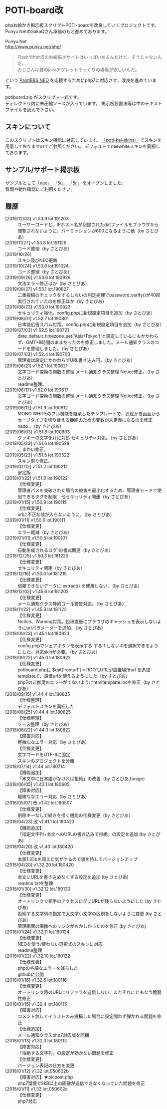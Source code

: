 <h1>POTI-board改</h1>
<p>
	phpお絵かき掲示板スクリプトPOTI-boardを改良していくプロジェクトです。<br>
	Punyu NetのSakaQさん承諾のもと進めております。
</p>
<p>
	Punyu Net <br>
	<a href="http://www.punyu.net/php/">http://www.punyu.net/php/</a>
</p>
<blockquote>
	Flashやhtml5のお絵描きサイトはいっぱいあるんだけど、そうじゃないんだ。  <br>
	おじさんは昔のjavaアプレットそっくりの環境が欲しいんだ。
</blockquote>
<p>
	という <a href="https://github.com/funige/neo/">PaintBBS NEO</a>
	を応援するためにphp7に対応させ、改良を進めています。
</p>
<p>
	potiboard.zip がスクリプト一式です。<br>
	ディレクトリ内に未圧縮ソースが入っています。
	掲示板設置法等は中のテキストファイルを読んで下さい。
</p>
<h2>スキンについて</h2>
	このスクリプトはスキン機能に対応しています。
	<a href="https://github.com/sakots/poti-kai-skins">「poti-kai-skins」</a>
	でスキンを用意しておりますのでご参照ください。
	デフォルトでneewhiteスキンを同梱しております。
<h2>サンプル/サポート掲示板</h2>
<p>
	サンプルとして<a href="https://sakots.red/nee/">「nee」</a>
	<a href="https://sakots.red/5u/">「5u」</a>
	<a href="https://sakots.red/5r/">「5r」</a>
	をオープンしました。 <br>
	質問や動作確認にご利用ください。
</p>
<h2>履歴</h2>
<dl>
	<dt class="ver">[2019/12/03] v1.53.9 lot.191203</dt>
	<dd class="con">ユーザーコードと、IPホスト名が記録されたdatファイルをブラウザから閲覧されないように、パーミッションが600になるように他（by さとぴあ）</dd>
	<dt class="ver">[2019/11/27] v1.53.8 lot.191126</dt>
	<dd class="con">コード整理（by さとぴあ）</dd>
	<dt class="ver">[2019/10/26]</dt>
	<dd class="con">スキン及びNEO更新</dd>
	<dt class="ver">[2019/10/24] v1.53.6 lot.191024</dt>
	<dd class="con">コード整理（by さとぴあ）</dd>
	<dt class="ver">[2019/09/26] v1.53.6 lot.190926</dt>
	<dd class="con">文法エラー修正ほか（by さとぴあ）</dd>
	<dt class="ver">[2019/08/27] v1.53.1 lot.190827</dt>
	<dd class="con">二重投稿のチェックをするしないの判定処理でpassword_verify()が40回実行されていたのを修正ほか（by さとぴあ）</dd>
	<dt class="ver">[2019/08/23] v1.53.0 lot.190823</dt>
	<dd class="con">セキュリティ強化。config.phpに新規設定項目を追加（by さとぴあ）</dd>
	<dt class="ver">[2019/08/01] v1.52.7 lot.190801</dt>
	<dd class="con">日本語広告スパム対策。config.phpに新規設定項目を追加（by さとぴあ）</dd>
	<dt class="ver">[2019/07/03] v1.52.5 lot.190721</dt>
	<dd class="con">date_default_timezone_set('Asia/Tokyo');と設定しているにもかかわらず、GMT+9時間のままだったのを修正しました。メール通知クラスのコードを整理しました。（by さとぴあ）</dd>
	<dt class="ver">[2019/07/03] v1.52.4 lot.190703</dt>
	<dd class="con">管理者は設定にかかわらずURL書き込み可。（by さとぴあ）</dd>
	<dt class="ver">[2019/06/21] v1.52.1 lot.190621</dt>
	<dd class="con">文字コード変換の関数の整理 メール通知クラス整理 Notice修正。（by さとぴあ）</dd>
	<dd class="con">readme整理。</dd>
	<dt class="ver">[2019/06/17] v1.52.0 lot.190617</dt>
	<dd class="con">文字コード変換の関数の整理 メール通知クラス整理 Notice修正。（by さとぴあ）</dd>
	<dt class="ver">[2019/06/12] v1.51.9 lot.190612</dt>
	<dd class="con">MONO WHITEのフル機能を継承したテンプレートで、お絵かき画面からセーブタイプを切り替える機能のための変数が未定義になるのを修正nado
	。（by さとぴあ）</dd>
	<dt class="ver">[2019/06/03] v1.51.8 lot.190603</dt>
	<dd class="con">クッキーの文字化けに対処 セキュリティ対策。（by さとぴあ）</dd>
	<dt class="ver">[2019/05/23] v1.51.6 lot.190528</dt>
	<dd class="con">こまかい修正。</dd>
	<dt class="ver">[2019/05/23] v1.51.5 lot.190522</dt>
	<dd class="con">スキン周り修正。</dd>
	<dt class="ver">[2019/02/12] v1.51.2 lot.190212</dt>
	<dd class="con">安定版</dd>
	<dt class="ver">[2019/01/22] v1.51.0 lot.190122</dt>
	<dd class="con">【仕様変更】</dd>
	<dd>管理者パスを突破された場合の被害を最小化するため、管理者モードで使用できるタグを制限　他セキュリティ関連（by さとぴあ）</dd>
	<dt class="ver">[2019/01/15] v1.50.9 lot.190115</dt>
	<dd class="con">【仕様変更】</dd>
	<dd>urlに不正な値が入らないように。（by さとぴあ）</dd>
	<dt class="ver">[2019/01/11] v1.50.6 lot.190111</dt>
	<dd class="con">【仕様変更】</dd>
	<dd>エラー軽減（by さとぴあ）</dd>
	<dt class="ver">[2019/01/01] v1.50.5 lot.190101</dt>
	<dd class="con">【仕様変更】</dd>
	<dd>自動生成されるログ1の書式関連（by さとぴあ）</dd>
	<dt class="ver">[2018/12/25] v1.50.3 lot.181225</dt>
	<dd class="con">【仕様変更】</dd>
	<dd>セキュリティ関連（by さとぴあ）</dd>
	<dt class="ver">[2018/12/16] v1.50.0 lot.181215</dt>
	<dd class="con">【仕様変更】</dd>
	<dd>信頼できないデータに extract() を使用しない。（by さとぴあ）</dd>
	<dt class="ver">[2018/12/02] v1.45.6 lot.181202</dt>
	<dd class="con">【仕様変更】</dd>
	<dd>メール通知クラス静的コール警告対応。（by さとぴあ）</dd>
	<dt class="ver">[2018/11/22] v1.45.3 lot.181122</dt>
	<dd class="con">【仕様変更】</dd>
	<dd>Notice、Warning対策。投稿直後にブラウザのキャッシュを表示しないようにurlパラメーターを追加。（by さとぴあ）</dd>
	<dt class="ver">[2018/09/23] v1.45.1 lot.180923</dt>
	<dd class="con">【仕様変更】</dd>
	<dd>config.phpでシェアボタンを表示する する:1 しない:0を選択できるようにした。対応skinが必要。（by さとぴあ）</dd>
	<dt class="ver">[2018/09/22] v1.45.0 lot.180922</dt>
	<dd class="con">【仕様変更】</dd>
	<dd>potiboard.phpに $dat['rooturl'] = ROOT_URL;//設置場所url を追加</dd>
	<dd>templateで、設置urlを使えるようにした（by さとぴあ）</dd>
	<dd>php7の非推奨のエラーがでないようにhtmltemplate.incを修正（by さとぴあ）</dd>
	<dt class="ver">[2018/09/15] v1.44.4 lot.180825</dt>
	<dd class="con">【仕様整理】</dd>
	<dd>デフォルトスキンを同梱した</dd>
	<dt class="ver">[2018/08/25] v1.44.4 lot.180825</dt>
	<dd class="con">【仕様整理】</dd>
	<dd>ソース整理（by さとぴあ）</dd>
	<dt class="ver">[2018/08/22] v1.44.3 lot.180822</dt>
	<dd class="con">【障害対応】</dd>
	<dd>軽微ななエラー対応（by さとぴあ）</dd>
	<dd class="con">【仕様変更】</dd>
	<dd>文字コードをUTF-8に固定</dd>
	<dd>スキンのプロジェクトを分離</dd>
	<dt class="ver">[2018/07/14] v1.44 lot.180714</dt>
	<dd class="con">【機能追加】</dd>
	<dd>「本文中に日本語がなければ拒絶」の改善（by さとぴあ,funige）</dd>
	<dt class="ver">[2018/06/05] v1.42.1 lot.180605</dt>
	<dd class="con">【障害対応】</dd>
	<dd>軽微ななエラー対応（by さとぴあ）</dd>
	<dt class="ver">[2018/05/07] 改 v1.42 lot.180507</dt>
	<dd class="con">【仕様変更】</dd>
	<dd>削除キーなしで続きを描く機能の仕様変更（by さとぴあ）</dd>
	<dt class="ver">[2018/04/23] 改 v1.41.1 lot.180423</dt>
	<dd class="con">【機能追加】</dd>
	<dd>「指定文字列+本文へのURLの書き込みで拒絶」の設定を追加 (by さとぴあ)</dd>
	<dt class="ver">[2018/04/20] 改 v1.40 lot.180420</dt>
	<dd class="con">【仕様変更】</dd>
	<dd>本家1.33bを超えた気がするので満を持してバージョンアップ</dd>
	<dt class="ver">[2018/04/20] v1.32.20 lot.180420</dt>
	<dd class="con">【仕様変更】</dd>
	<dd>本文にURLを書き込めなくする設定を追加 (by さとぴあ)</dd>
	<dd>readme.txtを整理</dd>
	<dt class="ver">[2018/01/30] v1.32.12 lot.180130</dt>
	<dd class="con">【仕様変更】</dd>
	<dd>オートリンクで相手のアクセスログにURLが残らないようにした (by さとぴあ)</dd>
	<dd>拒絶する文字列の指定で大文字小文字の区別をしないように変更 (by さとぴあ)</dd>
	<dd>管理画面の画像へのリンクがおかしかったのを修正 (by さとぴあ)</dd>
	<dt class="ver">[2018/01/24] v1.32.11 lot.180124</dt>
	<dd class="con">【仕様変更】</dd>
	<dd>NEOを使う/使わない選択式のスキンに対応</dd>
	<dd>readme整理</dd>
	<dt class="ver">[2018/01/22] v1.32.10 lot.180122</dt>
	<dd class="con">【仕様改善】</dd>
	<dd>phpの些細なエラーを減らした</dd>
	<dd>githubに公開</dd>
	<dt class="ver">[2018/01/16] v1.32.5 lot.180116</dt>
	<dd class="con">【仕様変更】</dd>
	<dd>オートリンク時のURLにリファラを送信しない、またそれにともなう脆弱性修正</dd>
	<dt class="ver">[2018/01/15] v1.32.4 lot.180115</dt>
	<dd class="con">【障害対応】</dd>
	<dd>コメント無しでイラストのみ投稿した場合に設定問わず弾かれる問題を修正</dd>
	<dd class="con">【仕様追加】</dd>
	<dd>メール通知クラスphp7対応版を同梱</dd>
	<dt class="ver">[2018/01/13] v1.32.3 lot.180113</dt>
	<dd class="con">【障害対応】</dd>
	<dd>「拒絶する文字列」の設定が効かない問題を修正</dd>
	<dd class="con">【仕様変更】</dd>
	<dd>バージョン表記の仕方を変更</dd>
	<dt class="ver">[2018/01/12] v1.32 lot.050602b</dt>
	<dd class="con">【障害対応】★picpost.php</dd>
	<dd>php7環境で8kB以上の画像が送信できなくなっていた問題を修正</dd>
	<dt class="ver">[2018/01/11] v1.32 lot.050602a</dt>
	<dd class="con">【仕様変更】</dd>
	<dd>php7対応</dd>
	<!-- <dt class="ver"></dt>
	<dd class="con"></dd>
	<dd></dd> -->
</dl>
